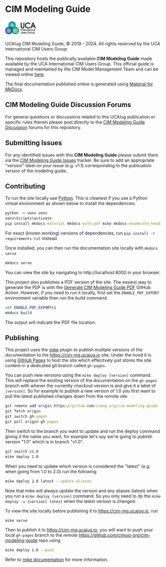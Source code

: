 # CIM Modeling Guide

![image](docs/images/media/image-header-1.png)

UCAIug CIM Modeling Guide, © 2019 - 2024. All rights reserved by the UCA International CIM Users Group

This repository hosts the publically available **CIM Modeling Guide** made available by the UCA International CIM Users Group. This official guide is managed and maintained by the CIM Model Management Team and can be viewed online [here](https://cim-mg.ucaiug.io/).

The final documentation published online is generated using [Material for MkDocs](https://squidfunk.github.io/mkdocs-material).

## CIM Modeling Guide Discussion Forums

For general questions or discussions related to this UCAIug publication or specific rules therein please post directly to the [CIM Modeling Guide Discussion](https://github.com/cimug-org/cim-modeling-guide/discussions) forums for this repository.

## Submitting Issues
For any identified issues with this **CIM Modeling Guide** please submit them via the [CIM Modeling Guide Issues](https://github.com/cimug-org/cim-modeling-guide/issues) tracker. Be sure to add an appropriate "version" label on your issue (e.g. v1.1) corresponding to the publication version of the modeling guide.

## Contributing
To run the site locally use [Python](https://www.python.org/). This is cleanest if you use a Python virtual environment as shown below to install the dependencies.
```cmd
python -m venv venv
venv\Scripts\activate
pip install mkdocs-material mkdocs-with-pdf mike mkdocs-enumerate-headings-plugin
```
For exact (known working) versions of dependencies, run `pip install -r requirements.txt` instead.

Once installed, you can then run the documentation site locally with `mkdocs serve`
```cmd
mkdocs serve
```
You can view the site by navigating to http://localhost:8000 in your browser.

This project also publishes a PDF version of the site. The easiest way to generate the PDF is with the [Generate CIM Modeling Guide PDF](https://github.com/cimug-org/cim-modeling-guide/actions/workflows/generate-pdf.yml) GitHub Action. However, if you need to run it locally, first set the `ENABLE_PDF_EXPORT` environment variable then run the build command.

```cmd
set ENABLE_PDF_EXPORT=1
mkdocs build
```
The output will indicate the PDF file location.

## Publishing
This project uses the [mike](https://github.com/jimporter/mike) plugin to publish multiple versions of the documentation to the https://cim-mg.ucaiug.io site. Under the hood it is using [GitHub Pages](https://pages.github.com/) to host the site which effecitvely just stores the site content in a dedicated git branch called `gh-pages`. 

You can push new versions using the `mike deploy [version]` command. This will replace the existing version of the documentation on the `gh-pages` branch with whever the currently checkout version is and give it a label of `[version]`. So for example to publish a new version of 1.0 you first want to pull the latest published changes down from the remote site
```cmd
git remote add origin https://github.com/cimug-org/cim-modeling-guide
git fetch origin
git switch gh-pages
git pull origin gh-pages
```
Then switch to the branch you want to update and run the deploy command giving it the name you want, for example let's say we're going to publish version "1.0" which is in branch "v1.0".
```cmd
git switch v1.0
mike deploy 1.0
```

When you need to update which version is considered the "latest" (e.g. when going from 1.0 to 2.0) run the following
```cmd
mike deploy 2.0 latest --update-aliases
```
Note that mike will always update the version and any aliases (latest) when you run a `mike deploy [version]` command. So you only need to do the `mike deploy -u [version] latest` when the latest version is changed.

To view the site locally before publishing it to https://cim-mg.ucaiug.io, run
```cmd
mike serve
```
Then to publish it to https://cim-mg.ucaiug.io, you will want to push your local `gh-pages` branch to the remote https://github.com/cimug-org/cim-modeling-guide repo using
```cmd
mike deploy 1.0 --push
```

Refer to [mike documentation](https://github.com/jimporter/mike) for more information.